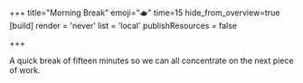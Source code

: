 +++
title="Morning Break"
emoji="🫖"
time=15
hide_from_overview=true
[build]
  render = 'never'
  list = 'local'
  publishResources = false

+++

A quick break of fifteen minutes so we can all concentrate on the next piece of work.
